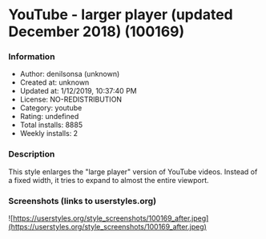 # YouTube - larger player (updated December 2018) (100169)

### Information
- Author: denilsonsa (unknown)
- Created at: unknown
- Updated at: 1/12/2019, 10:37:40 PM
- License: NO-REDISTRIBUTION
- Category: youtube
- Rating: undefined
- Total installs: 8885
- Weekly installs: 2


### Description
This style enlarges the "large player" version of YouTube videos. Instead of a fixed width, it tries to expand to almost the entire viewport.


### Screenshots (links to userstyles.org)
![https://userstyles.org/style_screenshots/100169_after.jpeg](https://userstyles.org/style_screenshots/100169_after.jpeg)


